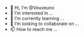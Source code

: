 - 👋 Hi, I’m @Veuveuno
- 👀 I’m interested in ...
- 🌱 I’m currently learning ...
- 💞️ I’m looking to collaborate on ...
- 📫 How to reach me ...

<!---
Veuveuno/Veuveuno is a ✨ special ✨ repository because its `README.md` (this file) appears on your GitHub profile.
You can click the Preview link to take a look at your changes.
--->
